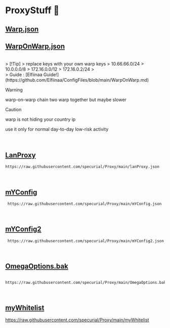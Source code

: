 # ProxyStuff :ghost:

## **[Warp.json](https://raw.githubusercontent.com/specurial/Proxy/main/Warp.json)**
## **[WarpOnWarp.json](https://raw.githubusercontent.com/specurial/Proxy/main/WarpOnWarp.json)**
<br />
> [!Tip]
> replace keys with your own warp keys
> 10.66.66.0/24
> 10.0.0.0/8
> 172.16.0.0/12
> 172.16.0.2/24
> <br />
> Guide : [Elfiinaa Guide!](https://github.com/Elfiinaa/ConfigFiles/blob/main/WarpOnWarp.md)


> [!WARNING]
> warp-on-warp chain two warp together but maybe slower


> [!CAUTION]
> 
> warp is not hiding your country ip
>
> use it only for normal day-to-day low-risk activity
<br />

## **[LanProxy](https://github.com/specurial/Proxy/edit/main/lanProxy.json)**  

    https://raw.githubusercontent.com/specurial/Proxy/main/lanProxy.json  
<br />

## **[mYConfig](https://github.com/specurial/Proxy/edit/main/mYConfig.json)**  

     https://raw.githubusercontent.com/specurial/Proxy/main/mYConfig.json
<br />

## **[mYConfig2](https://github.com/specurial/Proxy/edit/main/mYConfig2.json)**  

     https://raw.githubusercontent.com/specurial/Proxy/main/mYConfig2.json
<br />
   
## **[OmegaOptions.bak](https://github.com/specurial/Proxy/edit/main/OmegaOptions.bak)**  

     https://raw.githubusercontent.com/specurial/Proxy/main/OmegaOptions.bak
<br />

## **[myWhitelist](https://github.com/specurial/Proxy/edit/main/myWhitelist)**  

 https://raw.githubusercontent.com/specurial/Proxy/main/myWhitelist

